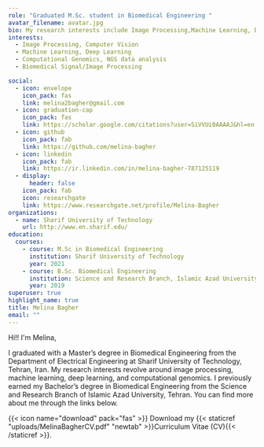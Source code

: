 ```yaml
---
role: "Graduated M.Sc. student in Biomedical Engineering "
avatar_filename: avatar.jpg
bio: My research interests include Image Processing,Machine Learning, Deep Learning and Computational Genomics.
interests:
  - Image Processing, Computer Vision
  - Machine Learning, Deep Learning
  - Computational Genomics, NGS data analysis
  - Biomedical Signal/Image Processing

social:
  - icon: envelope
    icon_pack: fas
    link: melina2bagher@gmail.com
  - icon: graduation-cap
    icon_pack: fas
    link: https://scholar.google.com/citations?user=SiVVUi0AAAAJ&hl=en
  - icon: github
    icon_pack: fab
    link: https://github.com/melina-bagher
  - icon: linkedin
    icon_pack: fab
    link: https://ir.linkedin.com/in/melina-bagher-787125119
  - display:
      header: false
    icon_pack: fab
    icon: researchgate
    link: https://www.researchgate.net/profile/Melina-Bagher
organizations:
  - name: Sharif University of Technology
    url: http://www.en.sharif.edu/
education:
  courses:
    - course: M.Sc in Biomedical Engineering
      institution: Sharif University of Technology
      year: 2021
    - course: B.Sc. Biomedical Engineering
      institution: Science and Research Branch, Islamic Azad University
      year: 2019
superuser: true
highlight_name: true
title: Melina Bagher
email: ""
---
```

H﻿i!! I'm Melina,

I graduated with a Master’s degree in Biomedical Engineering from the Department of Electrical Engineering at Sharif University of Technology, Tehran, Iran. My research interests revolve around image processing, machine learning, deep learning, and computational genomics. I previously earned my Bachelor’s degree in Biomedical Engineering from the Science and Research Branch of Islamic Azad University, Tehran. You can find more about me through the links below.

{{< icon name="download" pack="fas" >}} Download my {{< staticref  "uploads/MelinaBagherCV.pdf" "newtab" >}}Curriculum Vitae (CV){{< /staticref >}}.